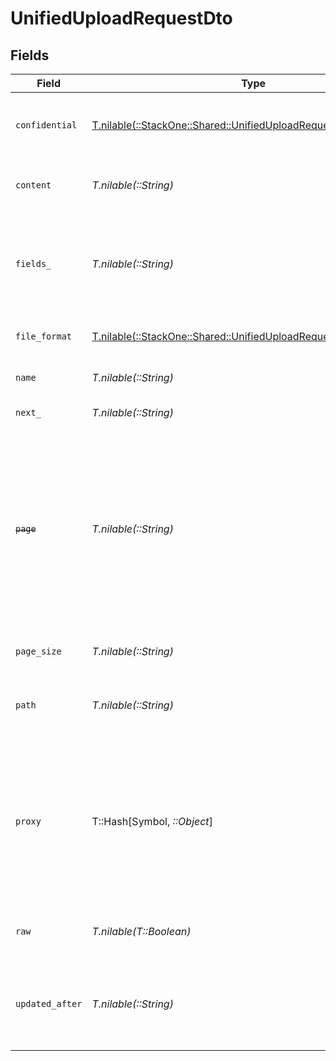 # UnifiedUploadRequestDto


## Fields

| Field                                                                                                                                                            | Type                                                                                                                                                             | Required                                                                                                                                                         | Description                                                                                                                                                      | Example                                                                                                                                                          |
| ---------------------------------------------------------------------------------------------------------------------------------------------------------------- | ---------------------------------------------------------------------------------------------------------------------------------------------------------------- | ---------------------------------------------------------------------------------------------------------------------------------------------------------------- | ---------------------------------------------------------------------------------------------------------------------------------------------------------------- | ---------------------------------------------------------------------------------------------------------------------------------------------------------------- |
| `confidential`                                                                                                                                                   | [T.nilable(::StackOne::Shared::UnifiedUploadRequestDtoConfidential)](../../models/shared/unifieduploadrequestdtoconfidential.md)                                 | :heavy_minus_sign:                                                                                                                                               | The confidentiality level of the file to be uploaded                                                                                                             |                                                                                                                                                                  |
| `content`                                                                                                                                                        | *T.nilable(::String)*                                                                                                                                            | :heavy_minus_sign:                                                                                                                                               | The base64 encoded content of the file to upload                                                                                                                 | VGhpcyBpc24ndCByZWFsbHkgYSBzYW1wbGUgZmlsZSwgYnV0IG5vIG9uZSB3aWxsIGV2ZXIga25vdyE                                                                                  |
| `fields_`                                                                                                                                                        | *T.nilable(::String)*                                                                                                                                            | :heavy_minus_sign:                                                                                                                                               | The comma separated list of fields to return in the response (if empty, all fields are returned)                                                                 |                                                                                                                                                                  |
| `file_format`                                                                                                                                                    | [T.nilable(::StackOne::Shared::UnifiedUploadRequestDtoFileFormat)](../../models/shared/unifieduploadrequestdtofileformat.md)                                     | :heavy_minus_sign:                                                                                                                                               | The file format of the file                                                                                                                                      |                                                                                                                                                                  |
| `name`                                                                                                                                                           | *T.nilable(::String)*                                                                                                                                            | :heavy_minus_sign:                                                                                                                                               | The filename of the file to upload                                                                                                                               | weather-forecast                                                                                                                                                 |
| `next_`                                                                                                                                                          | *T.nilable(::String)*                                                                                                                                            | :heavy_minus_sign:                                                                                                                                               | The unified cursor                                                                                                                                               |                                                                                                                                                                  |
| ~~`page`~~                                                                                                                                                       | *T.nilable(::String)*                                                                                                                                            | :heavy_minus_sign:                                                                                                                                               | : warning: ** DEPRECATED **: This will be removed in a future release, please migrate away from it as soon as possible.<br/><br/>The page number of the results to fetch |                                                                                                                                                                  |
| `page_size`                                                                                                                                                      | *T.nilable(::String)*                                                                                                                                            | :heavy_minus_sign:                                                                                                                                               | The number of results per page                                                                                                                                   |                                                                                                                                                                  |
| `path`                                                                                                                                                           | *T.nilable(::String)*                                                                                                                                            | :heavy_minus_sign:                                                                                                                                               | The location, category or path for the file to be uploaded to                                                                                                    | reports or /path/to/file                                                                                                                                         |
| `proxy`                                                                                                                                                          | T::Hash[Symbol, *::Object*]                                                                                                                                      | :heavy_minus_sign:                                                                                                                                               | Query parameters that can be used to pass through parameters to the underlying provider request by surrounding them with 'proxy' key                             |                                                                                                                                                                  |
| `raw`                                                                                                                                                            | *T.nilable(T::Boolean)*                                                                                                                                          | :heavy_minus_sign:                                                                                                                                               | Indicates that the raw request result is returned                                                                                                                |                                                                                                                                                                  |
| `updated_after`                                                                                                                                                  | *T.nilable(::String)*                                                                                                                                            | :heavy_minus_sign:                                                                                                                                               | Use a string with a date to only select results updated after that given date                                                                                    | 2020-01-01T00:00:00.000Z                                                                                                                                         |